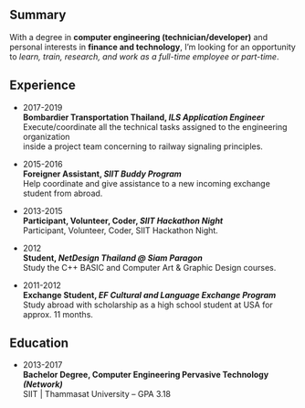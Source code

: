 ## Summary
With a degree in **computer engineering (technician/developer)** and personal interests in **finance and technology**,
I’m looking for an opportunity to *learn, train, research, and work as a full-time employee or part-time*.


## Experience
* 2017-2019\
  **Bombardier Transportation Thailand, _ILS Application Engineer_**\
  Execute/coordinate all the technical tasks assigned to the engineering organization\
  inside a project team concerning to railway signaling principles.
  
* 2015-2016\
  **Foreigner Assistant, _SIIT Buddy Program_**\
  Help coordinate and give assistance to a new incoming exchange student from abroad.
  
* 2013-2015\
  **Participant, Volunteer, Coder, _SIIT Hackathon Night_**\
  Participant, Volunteer, Coder, SIIT Hackathon Night.
  
* 2012\
  **Student, _NetDesign Thailand @ Siam Paragon_**\
  Study the C++ BASIC and Computer Art & Graphic Design courses.
  
* 2011-2012\
  **Exchange Student, _EF Cultural and Language Exchange Program_**\
  Study abroad with scholarship as a high school student at USA for approx. 11 months.


## Education
* 2013-2017  
  **Bachelor Degree, Computer Engineering Pervasive Technology _(Network)_**\
  SIIT | Thammasat University – GPA 3.18
  
  
